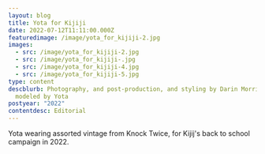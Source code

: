 ```yaml
---
layout: blog
title: Yota for Kijiji
date: 2022-07-12T11:11:00.000Z
featuredimage: /image/yota_for_kijiji-2.jpg
images:
  - src: /image/yota_for_kijiji-2.jpg
  - src: /image/yota_for_kijiji-.jpg
  - src: /image/yota_for_kijiji-4.jpg
  - src: /image/yota_for_kijiji-5.jpg
type: content
descblurb: Photography, and post-production, and styling by Darin Morrison-Beer,
  modeled by Yota
postyear: "2022"
contentdesc: Editorial
---
```

Yota wearing assorted vintage from Knock Twice, for Kijij's back to school campaign in 2022.
